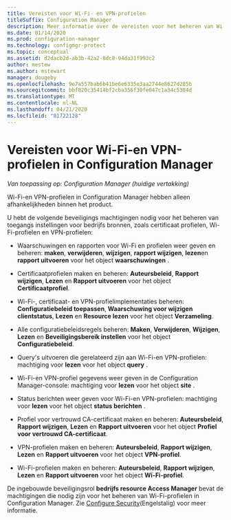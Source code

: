 ```yaml
---
title: Vereisten voor Wi-Fi- en VPN-profielen
titleSuffix: Configuration Manager
description: Meer informatie over de vereisten voor het beheren van Wi-Fi-profielen en VPN-profielen in Configuration Manager
ms.date: 01/14/2020
ms.prod: configuration-manager
ms.technology: configmgr-protect
ms.topic: conceptual
ms.assetid: d2dacb2d-ab3b-42a2-8dc8-94da31f993c2
author: mestew
ms.author: mstewart
manager: dougeby
ms.openlocfilehash: 9e7a557bab6b41be6e6335e3aa2744e8627d285b
ms.sourcegitcommit: bbf820c35414bf2cba356f30fe047c1a34c5384d
ms.translationtype: MT
ms.contentlocale: nl-NL
ms.lasthandoff: 04/21/2020
ms.locfileid: "81722128"
---
```

# <a name="prerequisites-for-wi-fi-and-vpn-profiles-in-configuration-manager"></a>Vereisten voor Wi-Fi-en VPN-profielen in Configuration Manager

*Van toepassing op: Configuration Manager (huidige vertakking)*

Wi-Fi-en VPN-profielen in Configuration Manager hebben alleen afhankelijkheden binnen het product.

U hebt de volgende beveiligings machtigingen nodig voor het beheren van toegangs instellingen voor bedrijfs bronnen, zoals certificaat profielen, Wi-Fi-profielen en VPN-profielen:  

- Waarschuwingen en rapporten voor Wi-Fi en profielen weer geven en beheren: **maken**, **verwijderen**, **wijzigen**, **rapport wijzigen**, **lezen**en **rapport uitvoeren** voor het object **waarschuwingen** .  

- Certificaatprofielen maken en beheren: **Auteursbeleid**, **Rapport wijzigen**, **Lezen** en **Rapport uitvoeren** voor het object **Certificaatprofiel**.  

- Wi-Fi-, certificaat- en VPN-profielimplementaties beheren: **Configuratiebeleid toepassen**, **Waarschuwing voor wijzigen clientstatus**, **Lezen** en **Resource lezen** voor het object **Verzameling**.  

- Alle configuratiebeleidsregels beheren: **Maken**, **Verwijderen**, **Wijzigen**, **Lezen** en **Beveiligingsbereik instellen** voor het object **Configuratiebeleid**.  

- Query's uitvoeren die gerelateerd zijn aan Wi-Fi-en VPN-profielen: machtiging voor **lezen** voor het object **query** .  

- Wi-Fi-en VPN-profiel gegevens weer geven in de Configuration Manager-console: machtiging voor **lezen** voor het object **site** .  

- Status berichten weer geven voor Wi-Fi-en VPN-profielen: machtiging voor **lezen** voor het object **status berichten** .  

- Profiel voor vertrouwd CA-certificaat maken en beheren: **Auteursbeleid**, **Rapport wijzigen**, **Lezen** en **Rapport uitvoeren** voor het object **Profiel voor vertrouwd CA-certificaat**.  

- VPN-profielen maken en beheren: **Auteursbeleid**, **Rapport wijzigen**, **Lezen** en **Rapport uitvoeren** voor het object **VPN-profiel**.  

- Wi-Fi-profielen maken en beheren: **Auteursbeleid**, **Rapport wijzigen**, **Lezen** en **Rapport uitvoeren** voor het object **Wi-Fi-profiel**.  

De ingebouwde beveiligingsrol **bedrijfs resource Access Manager** bevat de machtigingen die nodig zijn voor het beheren van Wi-Fi-profielen in Configuration Manager. Zie [Configure Security](../../core/plan-design/security/configure-security.md)(Engelstalig) voor meer informatie.
